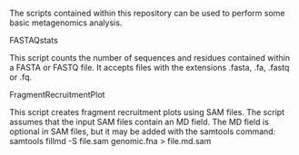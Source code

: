 The scripts contained within this repository can be used to perform some basic metagenomics analysis.

FASTAQstats

This script counts the number of sequences and residues contained within a FASTA or FASTQ file. It accepts files with the extensions .fasta, .fa, .fastq or .fq. 

FragmentRecruitmentPlot

This script creates fragment recruitment plots using SAM files. The script assumes that the input SAM files contain an MD field. The MD field is optional in SAM files, but it may be added with the samtools command:
samtools fillmd -S file.sam genomic.fna > file.md.sam
